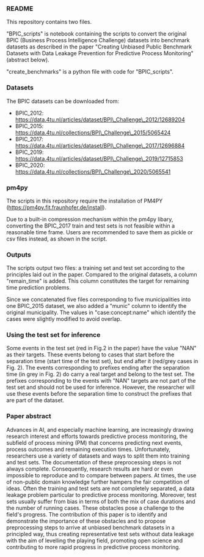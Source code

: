 ### README 
This repository contains two files. 

"BPIC_scripts" is notebook containing the scripts to convert the original BPIC (Business Process Intelligence Challenge) datasets into benchmark datasets as described in the paper "Creating Unbiased Public Benchmark Datasets with Data Leakage Prevention for Predictive Process Monitoring" (abstract below).

"create_benchmarks" is a python file with code for "BPIC_scripts".

### Datasets
The BPIC datasets can be downloaded from:

- BPIC_2012: https://data.4tu.nl/articles/dataset/BPI\_Challenge\_2012/12689204
- BPIC_2015: https://data.4tu.nl/collections/BPI\_Challenge\_2015/5065424
- BPIC_2017: https://data.4tu.nl/articles/dataset/BPI\_Challenge\_2017/12696884
- BPIC_2019: https://data.4tu.nl/articles/dataset/BPI\_Challenge\_2019/12715853
- BPIC_2020: https://data.4tu.nl/collections/BPI\_Challenge\_2020/5065541

### pm4py
The scripts in this repository require the installation of PM4PY (https://pm4py.fit.fraunhofer.de/install).

Due to a built-in compression mechanism within the pm4py libary, converting the BPIC_2017 train and test sets is not feasible within a reasonable time frame. Users are recommended to save them as pickle or csv files instead, as shown in the script.

### Outputs
The scripts output two files: a training set and test set according to the principles laid out in the paper. Compared to the original datasets, a column "remain_time" is added. This column constitutes the target for remaining time prediction problems.

Since we concatenated five files corresponding to five municipalities into one BPIC_2015 dataset, we also added a "munic" column to identify the original municipality. The values in "case:concept:name" which identify the cases were slightly modified to avoid overlap.

### Using the test set for inference
Some events in the test set (red in Fig.2 in the paper) have the value "NAN" as their targets. These events belong to cases that start before the separation time (start time of the test set), but end after it (red/grey cases in Fig. 2). The events corresponding to prefixes ending after the separation time (in grey in Fig. 2) do carry a real target and belong to the test set. The prefixes corresponding to the events with "NAN" targets are not part of the test set and should not be used for inference. However, the researcher will use these events before the separation time to construct the prefixes that are part of the dataset.


### Paper abstract
Advances in AI, and especially machine learning, are increasingly drawing research interest and efforts towards predictive process monitoring, the subfield of process mining (PM) that concerns predicting next events, process outcomes and remaining execution times. Unfortunately, researchers use a variety of datasets and ways to split them into training and test sets. The documentation of these preprocessing steps is not always complete. Consequently, research results are hard or even impossible to reproduce and to compare between papers. At times, the use of non-public domain knowledge further hampers the fair competition of ideas. Often the training and test sets are not completely separated, a data leakage problem particular to predictive process monitoring. Moreover, test sets usually suffer from bias in terms of both the mix of case durations and the number of running cases. These obstacles pose a challenge to the  field's progress. The contribution of this paper is to identify and demonstrate the importance of these obstacles and to propose preprocessing steps to arrive at unbiased benchmark datasets in a principled way, thus creating representative test sets without data leakage with the aim of levelling the playing field, promoting open science and contributing to more rapid progress in predictive process monitoring.